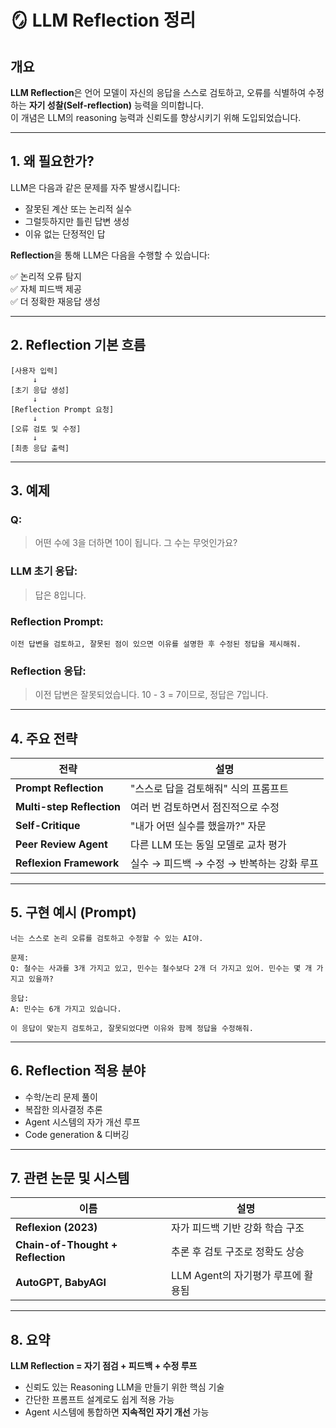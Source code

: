 # 🪞 LLM Reflection 정리

## 개요

**LLM Reflection**은 언어 모델이 자신의 응답을 스스로 검토하고, 오류를 식별하여 수정하는 **자기 성찰(Self-reflection)** 능력을 의미합니다.  
이 개념은 LLM의 reasoning 능력과 신뢰도를 향상시키기 위해 도입되었습니다.

---

## 1. 왜 필요한가?

LLM은 다음과 같은 문제를 자주 발생시킵니다:

- 잘못된 계산 또는 논리적 실수
- 그럴듯하지만 틀린 답변 생성
- 이유 없는 단정적인 답

**Reflection**을 통해 LLM은 다음을 수행할 수 있습니다:

✅ 논리적 오류 탐지  
✅ 자체 피드백 제공  
✅ 더 정확한 재응답 생성

---

## 2. Reflection 기본 흐름

```
[사용자 입력]
     ↓
[초기 응답 생성]
     ↓
[Reflection Prompt 요청]
     ↓
[오류 검토 및 수정]
     ↓
[최종 응답 출력]
```

---

## 3. 예제

### Q:
> 어떤 수에 3을 더하면 10이 됩니다. 그 수는 무엇인가요?

### LLM 초기 응답:
> 답은 8입니다.

### Reflection Prompt:
```
이전 답변을 검토하고, 잘못된 점이 있으면 이유를 설명한 후 수정된 정답을 제시해줘.
```

### Reflection 응답:
> 이전 답변은 잘못되었습니다. 10 - 3 = 7이므로, 정답은 7입니다.

---

## 4. 주요 전략

| 전략 | 설명 |
|------|------|
| **Prompt Reflection** | "스스로 답을 검토해줘" 식의 프롬프트 |
| **Multi-step Reflection** | 여러 번 검토하면서 점진적으로 수정 |
| **Self-Critique** | "내가 어떤 실수를 했을까?" 자문 |
| **Peer Review Agent** | 다른 LLM 또는 동일 모델로 교차 평가 |
| **Reflexion Framework** | 실수 → 피드백 → 수정 → 반복하는 강화 루프 |

---

## 5. 구현 예시 (Prompt)

```
너는 스스로 논리 오류를 검토하고 수정할 수 있는 AI야.

문제:
Q: 철수는 사과를 3개 가지고 있고, 민수는 철수보다 2개 더 가지고 있어. 민수는 몇 개 가지고 있을까?

응답:
A: 민수는 6개 가지고 있습니다.

이 응답이 맞는지 검토하고, 잘못되었다면 이유와 함께 정답을 수정해줘.
```

---

## 6. Reflection 적용 분야

- 수학/논리 문제 풀이
- 복잡한 의사결정 추론
- Agent 시스템의 자가 개선 루프
- Code generation & 디버깅

---

## 7. 관련 논문 및 시스템

| 이름 | 설명 |
|------|------|
| **Reflexion (2023)** | 자가 피드백 기반 강화 학습 구조 |
| **Chain-of-Thought + Reflection** | 추론 후 검토 구조로 정확도 상승 |
| **AutoGPT, BabyAGI** | LLM Agent의 자기평가 루프에 활용됨 |

---

## 8. 요약

**LLM Reflection = 자기 점검 + 피드백 + 수정 루프**

- 신뢰도 있는 Reasoning LLM을 만들기 위한 핵심 기술
- 간단한 프롬프트 설계로도 쉽게 적용 가능
- Agent 시스템에 통합하면 **지속적인 자기 개선** 가능

